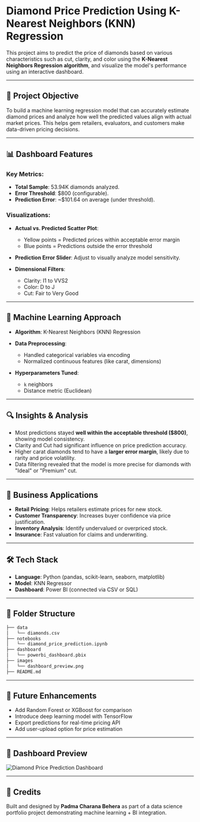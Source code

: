 # Diamond Price Prediction Using K-Nearest Neighbors (KNN) Regression

This project aims to predict the price of diamonds based on various characteristics such as cut, clarity, and color using the **K-Nearest Neighbors Regression algorithm**, and visualize the model's performance using an interactive dashboard.

---

## 🚀 Project Objective

To build a machine learning regression model that can accurately estimate diamond prices and analyze how well the predicted values align with actual market prices. This helps gem retailers, evaluators, and customers make data-driven pricing decisions.

---

## 📊 Dashboard Features

### Key Metrics:

* **Total Sample**: 53.94K diamonds analyzed.
* **Error Threshold**: \$800 (configurable).
* **Prediction Error**: \~\$101.64 on average (under threshold).

### Visualizations:

* **Actual vs. Predicted Scatter Plot**:

  * Yellow points = Predicted prices within acceptable error margin
  * Blue points = Predictions outside the error threshold
* **Prediction Error Slider**: Adjust to visually analyze model sensitivity.
* **Dimensional Filters**:

  * Clarity: I1 to VVS2
  * Color: D to J
  * Cut: Fair to Very Good

---

## 🧠 Machine Learning Approach

* **Algorithm**: K-Nearest Neighbors (KNN) Regression
* **Data Preprocessing**:

  * Handled categorical variables via encoding
  * Normalized continuous features (like carat, dimensions)
* **Hyperparameters Tuned**:

  * `k` neighbors
  * Distance metric (Euclidean)

---

## 🔍 Insights & Analysis

* Most predictions stayed **well within the acceptable threshold (\$800)**, showing model consistency.
* Clarity and Cut had significant influence on price prediction accuracy.
* Higher carat diamonds tend to have a **larger error margin**, likely due to rarity and price volatility.
* Data filtering revealed that the model is more precise for diamonds with "Ideal" or "Premium" cut.

---

## 💼 Business Applications

* **Retail Pricing**: Helps retailers estimate prices for new stock.
* **Customer Transparency**: Increases buyer confidence via price justification.
* **Inventory Analysis**: Identify undervalued or overpriced stock.
* **Insurance**: Fast valuation for claims and underwriting.

---

## 🛠 Tech Stack

* **Language**: Python (pandas, scikit-learn, seaborn, matplotlib)
* **Model**: KNN Regressor
* **Dashboard**: Power BI (connected via CSV or SQL)

---

## 📁 Folder Structure

```bash
├── data
│   └── diamonds.csv
├── notebooks
│   └── diamond_price_prediction.ipynb
├── dashboard
│   └── powerbi_dashboard.pbix
├── images
│   └── dashboard_preview.png
├── README.md
```

---

## 📌 Future Enhancements

* Add Random Forest or XGBoost for comparison
* Introduce deep learning model with TensorFlow
* Export predictions for real-time pricing API
* Add user-upload option for price estimation

---

## 📸 Dashboard Preview

![Diamond Price Prediction Dashboard](./images/dashboard_preview.png)

---

## 🤝 Credits

Built and designed by **Padma Charana Behera** as part of a data science portfolio project demonstrating machine learning + BI integration.

